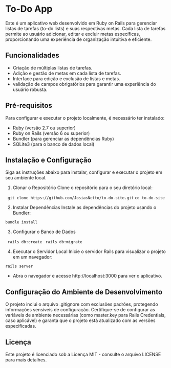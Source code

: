 # To-Do App

Este é um aplicativo web desenvolvido em Ruby on Rails para gerenciar listas de tarefas (to-do lists) e suas respectivas metas. Cada lista de tarefas permite ao usuário adicionar, editar e excluir metas específicas, proporcionando uma experiência de organização intuitiva e eficiente.

## Funcionalidades
* Criação de múltiplas listas de tarefas.
* Adição e gestão de metas em cada lista de tarefas.
* Interface para edição e exclusão de listas e metas.
* validação de campos obrigatórios para garantir uma experiência do usuário robusta.

## Pré-requisitos
Para configurar e executar o projeto localmente, é necessário ter instalado:

* Ruby (versão 2.7 ou superior)
* Ruby on Rails (versão 6 ou superior)
* Bundler (para gerenciar as dependências Ruby)
* SQLite3 (para o banco de dados local)

## Instalação e Configuração
Siga as instruções abaixo para instalar, configurar e executar o projeto em seu ambiente local.

1. Clonar o Repositório
Clone o repositório para o seu diretório local:

``` git clone https://github.com/JosiasNetto/to-do-site.git```
```cd to-do-site```

2. Instalar Dependências
Instale as dependências do projeto usando o Bundler:

```bundle install```

3. Configurar o Banco de Dados

``` rails db:create```
``` rails db:migrate```

4. Executar o Servidor Local
Inicie o servidor Rails para visualizar o projeto em um navegador:

```rails server```
* Abra o navegador e acesse http://localhost:3000 para ver o aplicativo.

## Configuração do Ambiente de Desenvolvimento
O projeto inclui o arquivo .gitignore com exclusões padrões, protegendo informações sensíveis de configuração. Certifique-se de configurar as variáveis de ambiente necessárias (como master.key para Rails Credentials, caso aplicável) e garanta que o projeto está atualizado com as versões especificadas.

## Licença
Este projeto é licenciado sob a Licença MIT - consulte o arquivo LICENSE para mais detalhes.
